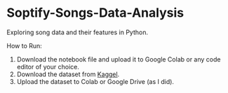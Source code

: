 # Soptify-Songs-Data-Analysis
Exploring song data and their features in Python.

How to Run:
1. Download the notebook file and upload it to Google Colab or any code editor of your choice.
2. Download the dataset from [Kaggel](https://www.kaggle.com/datasets/joebeachcapital/30000-spotify-songs/data).
3. Upload the dataset to Colab or Google Drive (as I did).

